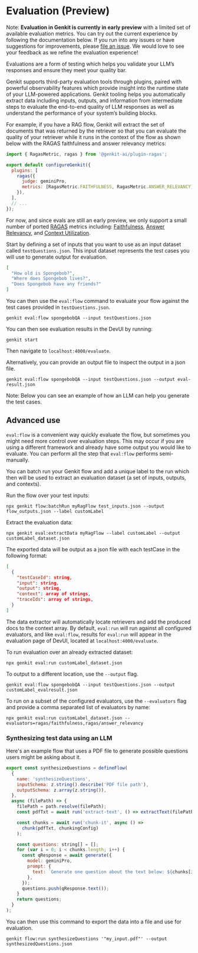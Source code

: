 # Evaluation (Preview)

Note: **Evaluation in Genkit is currently in early preview** with a limited set of available evaluation metrics. You can try out the current experience by following the documentation below. If you run into any issues or have suggestions for improvements, please [file an issue](http://github.com/google/genkit/issues). We would love to see your feedback as we refine the evaluation experience!

Evaluations are a form of testing which helps you validate your LLM’s responses and ensure they meet your quality bar.

Genkit supports third-party evaluation tools through plugins, paired with powerful observability features which provide insight into the runtime state
of your LLM-powered applications. Genkit tooling helps you automatically extract data including inputs, outputs, and information from intermediate steps to evaluate the end-to-end quality of LLM responses as well as understand the performance of your system’s building blocks.

For example, if you have a RAG flow, Genkit will extract the set
of documents that was returned by the retriever so that you can evaluate the
quality of your retriever while it runs in the context of the flow as shown below with the RAGAS faithfulness and answer relevancy metrics:

```js
import { RagasMetric, ragas } from '@genkit-ai/plugin-ragas';

export default configureGenkit({
  plugins: [
    ragas({
      judge: geminiPro,
      metrics: [RagasMetric.FAITHFULNESS, RagasMetric.ANSWER_RELEVANCY],
    }),
  ],
  // ...
});
```

For now, and since evals are still an early preview, we only support a small number of ported [RAGAS](https://docs.ragas.io/en/latest/index.html) metrics including: [Faithfulness](https://docs.ragas.io/en/stable/concepts/metrics/faithfulness.html), [Answer Relevancy](https://docs.ragas.io/en/stable/concepts/metrics/answer_relevance.html), and [Context Utilization](https://github.com/explodinggradients/ragas/blob/main/src/ragas/metrics/_context_precision.py#L177).

Start by defining a set of inputs that you want to use as an input dataset called `testQuestions.json`. This input dataset represents the test cases you will use to generate output for evaluation.

```json
[
  "How old is Spongebob?",
  "Where does Spongebob lives?",
  "Does Spongebob have any friends?"
]
```

You can then use the `eval:flow` command to evaluate your flow against the test
cases provided in `testQuestions.json`.

```posix-terminal
genkit eval:flow spongebobQA --input testQuestions.json
```

You can then see evaluation results in the DevUI by running:

```posix-terminal
genkit start
```

Then navigate to `localhost:4000/evaluate`.

Alternatively, you can provide an output file to inspect the output in a json file.

```posix-terminal
genkit eval:flow spongebobQA --input testQuestions.json --output eval-result.json
```

Note: Below you can see an example of how an LLM can help you generate the test
cases.

## Advanced use

`eval:flow` is a convenient way quickly evaluate the flow, but sometimes you
might need more control over evaluation steps. This may occur if you are using a different
framework and already have some output you would like to evaluate. You can perform all
the step that `eval:flow` performs semi-manually.

You can batch run your Genkit flow and add a unique label to the run which
then will be used to extract an evaluation dataset (a set of inputs, outputs, and contexts).

Run the flow over your test inputs:

```posix-terminal
npx genkit flow:batchRun myRagFlow test_inputs.json --output flow_outputs.json --label customLabel
```

Extract the evaluation data:

```posix-terminal
npx genkit eval:extractData myRagFlow --label customLabel --output customLabel_dataset.json
```

The exported data will be output as a json file with each testCase in the following format:

```json
[
  {
    "testCaseId": string,
    "input": string,
    "output": string,
    "context": array of strings,
    "traceIds": array of strings,
  }
]
```

The data extractor will automatically locate retrievers and add the produced docs to the context array. By default, `eval:run` will run against all configured evaluators, and like `eval:flow`, results for `eval:run` will appear in the evaluation page of DevUI, located at `localhost:4000/evaluate`.

To run evaluation over an already extracted dataset:

```posix-terminal
npx genkit eval:run customLabel_dataset.json
```

To output to a different location, use the `--output` flag.

```posix-terminal
genkit eval:flow spongebobQA --input testQuestions.json --output customLabel_evalresult.json
```

To run on a subset of the configured evaluators, use the `--evaluators` flag and provide a comma separated list of evaluators by name:

```posix-terminal
npx genkit eval:run customLabel_dataset.json --evaluators=ragas/faithfulness,ragas/answer_relevancy
```

### Synthesizing test data using an LLM

Here's an example flow that uses a PDF file to generate possible questions
users might be asking about it.

```js
export const synthesizeQuestions = defineFlow(
  {
    name: 'synthesizeQuestions',
    inputSchema: z.string().describe('PDF file path'),
    outputSchema: z.array(z.string()),
  },
  async (filePath) => {
    filePath = path.resolve(filePath);
    const pdfTxt = await run('extract-text', () => extractText(filePath));

    const chunks = await run('chunk-it', async () =>
      chunk(pdfTxt, chunkingConfig)
    );

    const questions: string[] = [];
    for (var i = 0; i < chunks.length; i++) {
      const qResponse = await generate({
        model: geminiPro,
        prompt: {
          text: `Generate one question about the text below: ${chunks[i]}`,
        },
      });
      questions.push(qResponse.text());
    }
    return questions;
  }
);
```

You can then use this command to export the data into a file and use for
evaluation.

```posix-terminal
genkit flow:run synthesizeQuestions '"my_input.pdf"' --output synthesizedQuestions.json
```
